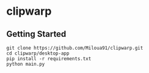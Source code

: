 # clipwarp

## Getting Started


```
git clone https://github.com/Miloua91/clipwarp.git
cd clipwarp/desktop-app
pip install -r requirements.txt
python main.py
```
